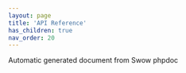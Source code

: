 ```yaml
---
layout: page
title: 'API Reference'
has_children: true
nav_order: 20
---
```


Automatic generated document from Swow phpdoc

